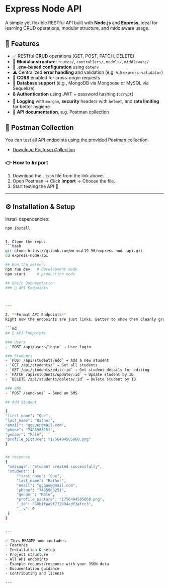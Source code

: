 # Express Node API

A simple yet flexible RESTful API built with **Node.js** and **Express**, ideal for learning CRUD operations, modular structure, and middleware usage.

## 🚀 Features

- ✅ RESTful **CRUD** operations (GET, POST, PATCH, DELETE)
- 📁 **Modular structure**: `routes/`, `controllers/`, `models/`, `middleware/`
- 🔐 **.env-based configuration** using `dotenv`
- ⚠️ Centralized **error handling** and validation (e.g. via `express-validator`)
- 🔄 **CORS** enabled for cross-origin requests
- 🧱 **Database support** (e.g., MongoDB via Mongoose or MySQL via Sequelize)
- 🔒 **Authentication** using JWT + password hashing (`bcrypt`)
- 🧩 **Logging** with `morgan`, **security** headers with `helmet`, and **rate limiting** for better hygiene
- 📄 **API documentation**, e.g. Postman collection
## 📌 Postman Collection

You can test all API endpoints using the provided Postman collection.  

- [Download Postman Collection](./postman/express-node-api.postman_collection.json)

### 👉 How to Import
1. Download the `.json` file from the link above.  
2. Open Postman → Click **Import** → Choose the file.  
3. Start testing the API 🚀  


---

## ⚙️ Installation & Setup
 Install dependencies:
   ```bash
   npm install


1. Clone the repo:  
   ```bash
   git clone https://github.com/mrinal19-96/express-node-api.git
   cd express-node-api

## Run the server:
npm run dev   # development mode
npm start     # production mode

## Basic Documentation
### 📌 API Endpoints



---

2. **Format API Endpoints**  
Right now the endpoints are just links. Better to show them cleanly grouped by resource:  

```md
## 📌 API Endpoints

### Users
- `POST /api/users/login` → User login

### Students
- `POST /api/students/add` → Add a new student
- `GET /api/students/` → Get all students
- `GET /api/students/edit/:id` → Get student details for editing
- `PATCH /api/students/update/:id` → Update student by ID
- `DELETE /api/students/delete/:id` → Delete student by ID

### SMS
- `POST /send-sms` → Send an SMS

## Add Student

{
  "first_name": "Que",
  "last_name": "Rathor",
  "email": "ggque@gmail.com",
  "phone": "7485963251",
  "gender": "Male",
  "profile_picture": "1756494505868.png"
}


## response
{
    "message": "Student created successfully",
    "student": {
        "first_name": "Que",
        "last_name": "Rathor",
        "email": "ggque@gmail.com",
        "phone": "7485963251",
        "gender": "Male",
        "profile_picture": "1756494505868.png",
        "_id": "68b1faa9f772994cdf3afcc3",
        "__v": 0
    }
}


---

✅ This README now includes:  
- Features  
- Installation & setup  
- Project structure  
- All API endpoints  
- Example request/response with your JSON data  
- Documentation guidance  
- Contributing and license  

---

